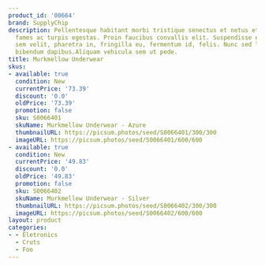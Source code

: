```yaml
---
product_id: '00664'
brand: SupplyChip
description: Pellentesque habitant morbi tristique senectus et netus et malesuada
  fames ac turpis egestas. Proin faucibus convallis elit. Suspendisse euismod. Integer
  sem velit, pharetra in, fringilla eu, fermentum id, felis. Nunc sed lacus at augue
  bibendum dapibus.Aliquam vehicula sem ut pede.
title: Murkmellow Underwear
skus:
- available: true
  condition: New
  currentPrice: '73.39'
  discount: '0.0'
  oldPrice: '73.39'
  promotion: false
  sku: S0066401
  skuName: Murkmellow Underwear - Azure
  thumbnailURL: https://picsum.photos/seed/S0066401/300/300
  imageURL: https://picsum.photos/seed/S0066401/600/600
- available: true
  condition: New
  currentPrice: '49.83'
  discount: '0.0'
  oldPrice: '49.83'
  promotion: false
  sku: S0066402
  skuName: Murkmellow Underwear - Silver
  thumbnailURL: https://picsum.photos/seed/S0066402/300/300
  imageURL: https://picsum.photos/seed/S0066402/600/600
layout: product
categories:
- - Eletronics
  - Cruts
  - Foo
---
```

